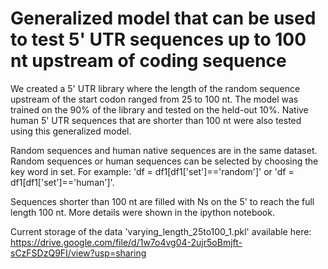 # Generalized model that can be used to test 5' UTR sequences up to 100 nt upstream of coding sequence
We created a 5' UTR library where the length of the random sequence upstream of the start codon ranged from 25 to 100 nt. The model was trained on the 90% of the library and tested on the held-out 10%. Native human 5' UTR sequences that are shorter than 100 nt were also tested using this generalized model. 

Random sequences and human native sequences are in the same dataset. Random sequences or human sequences can be selected by choosing the key word in set. For example: 'df = df1[df1['set']=='random']' or 'df = df1[df1['set']=='human']'. 

Sequences shorter than 100 nt are filled with Ns on the 5' to reach the full length 100 nt. More details were shown in the ipython notebook.

Current storage of the data 'varying_length_25to100_1.pkl' available here: https://drive.google.com/file/d/1w7o4vg04-2ujr5oBmjft-sCzFSDzQ9FI/view?usp=sharing
